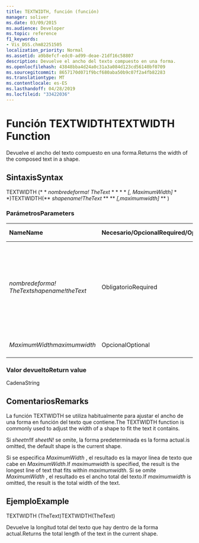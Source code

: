 ```yaml
---
title: TEXTWIDTH, función (función)
manager: soliver
ms.date: 03/09/2015
ms.audience: Developer
ms.topic: reference
f1_keywords:
- Vis_DSS.chm82251505
localization_priority: Normal
ms.assetid: a9b8efcf-edc0-ad99-deae-21df16c58807
description: Devuelve el ancho del texto compuesto en una forma.
ms.openlocfilehash: 43848bba4d24a0c31a3a084d123cd56140bf0709
ms.sourcegitcommit: 8657170d071f9bcf680aba50b9c07f2a4fb82283
ms.translationtype: MT
ms.contentlocale: es-ES
ms.lasthandoff: 04/28/2019
ms.locfileid: "33422036"
---
```

# <a name="textwidth-function"></a><span data-ttu-id="4fa15-103">Función TEXTWIDTH</span><span class="sxs-lookup"><span data-stu-id="4fa15-103">TEXTWIDTH Function</span></span>

<span data-ttu-id="4fa15-104">Devuelve el ancho del texto compuesto en una forma.</span><span class="sxs-lookup"><span data-stu-id="4fa15-104">Returns the width of the composed text in a shape.</span></span> 
  
## <a name="syntax"></a><span data-ttu-id="4fa15-105">Sintaxis</span><span class="sxs-lookup"><span data-stu-id="4fa15-105">Syntax</span></span>

<span data-ttu-id="4fa15-106">TEXTWIDTH (\* \* *nombredeforma! TheText* \* \* \* \* *[, MaximumWidth]* \* \*)</span><span class="sxs-lookup"><span data-stu-id="4fa15-106">TEXTWIDTH(\*\* *shapename!TheText* \*\* \*\* *[,maximumwidth]* \*\* )</span></span> 
  
### <a name="parameters"></a><span data-ttu-id="4fa15-107">Parámetros</span><span class="sxs-lookup"><span data-stu-id="4fa15-107">Parameters</span></span>

|<span data-ttu-id="4fa15-108">**Name**</span><span class="sxs-lookup"><span data-stu-id="4fa15-108">**Name**</span></span>|<span data-ttu-id="4fa15-109">**Necesario/Opcional**</span><span class="sxs-lookup"><span data-stu-id="4fa15-109">**Required/Optional**</span></span>|<span data-ttu-id="4fa15-110">**Tipo de datos**</span><span class="sxs-lookup"><span data-stu-id="4fa15-110">**Data Type**</span></span>|<span data-ttu-id="4fa15-111">**Descripción**</span><span class="sxs-lookup"><span data-stu-id="4fa15-111">**Description**</span></span>|
|:-----|:-----|:-----|:-----|
| <span data-ttu-id="4fa15-112">_nombredeforma! TheText_</span><span class="sxs-lookup"><span data-stu-id="4fa15-112">_shapename!theText_</span></span> <br/> |<span data-ttu-id="4fa15-113">Obligatorio</span><span class="sxs-lookup"><span data-stu-id="4fa15-113">Required</span></span>  <br/> |<span data-ttu-id="4fa15-114">**String**</span><span class="sxs-lookup"><span data-stu-id="4fa15-114">**String**</span></span> <br/> |<span data-ttu-id="4fa15-115">Una referencia a la celda llamada TheText de la forma de destino.</span><span class="sxs-lookup"><span data-stu-id="4fa15-115">A reference to the cell named TheText in the target shape.</span></span>  <span data-ttu-id="4fa15-116">_nombredeforma!_</span><span class="sxs-lookup"><span data-stu-id="4fa15-116">_shapename!_</span></span> <span data-ttu-id="4fa15-117">es el nombre de la forma desde la que desea recuperar el texto.</span><span class="sxs-lookup"><span data-stu-id="4fa15-117">is the name of the shape from which you want to retrieve the text.</span></span>  <br/> |
| <span data-ttu-id="4fa15-118">_MaximumWidth_</span><span class="sxs-lookup"><span data-stu-id="4fa15-118">_maximumwidth_</span></span> <br/> |<span data-ttu-id="4fa15-119">Opcional</span><span class="sxs-lookup"><span data-stu-id="4fa15-119">Optional</span></span>  <br/> |<span data-ttu-id="4fa15-120">**Numérico**</span><span class="sxs-lookup"><span data-stu-id="4fa15-120">**Numeric**</span></span> <br/> |<span data-ttu-id="4fa15-121">Ancho máximo del bloque de texto.</span><span class="sxs-lookup"><span data-stu-id="4fa15-121">The maximum width of the text block.</span></span>  <br/> |
   
### <a name="return-value"></a><span data-ttu-id="4fa15-122">Valor devuelto</span><span class="sxs-lookup"><span data-stu-id="4fa15-122">Return value</span></span>

<span data-ttu-id="4fa15-123">Cadena</span><span class="sxs-lookup"><span data-stu-id="4fa15-123">String</span></span>
  
## <a name="remarks"></a><span data-ttu-id="4fa15-124">Comentarios</span><span class="sxs-lookup"><span data-stu-id="4fa15-124">Remarks</span></span>

<span data-ttu-id="4fa15-125">La función TEXTWIDTH se utiliza habitualmente para ajustar el ancho de una forma en función del texto que contiene.</span><span class="sxs-lookup"><span data-stu-id="4fa15-125">The TEXTWIDTH function is commonly used to adjust the width of a shape to fit the text it contains.</span></span>
  
<span data-ttu-id="4fa15-126">Si _sheetn!_</span><span class="sxs-lookup"><span data-stu-id="4fa15-126">If  _sheetN!_</span></span> <span data-ttu-id="4fa15-127">se omite, la forma predeterminada es la forma actual.</span><span class="sxs-lookup"><span data-stu-id="4fa15-127">is omitted, the default shape is the current shape.</span></span> 
  
<span data-ttu-id="4fa15-128">Si se especifica _MaximumWidth_ , el resultado es la mayor línea de texto que cabe en _MaximumWidth_.</span><span class="sxs-lookup"><span data-stu-id="4fa15-128">If  _maximumwidth_ is specified, the result is the longest line of text that fits within  _maximumwidth_.</span></span> <span data-ttu-id="4fa15-129">Si se omite _MaximumWidth_ , el resultado es el ancho total del texto.</span><span class="sxs-lookup"><span data-stu-id="4fa15-129">If  _maximumwidth_ is omitted, the result is the total width of the text.</span></span> 
  
## <a name="example"></a><span data-ttu-id="4fa15-130">Ejemplo</span><span class="sxs-lookup"><span data-stu-id="4fa15-130">Example</span></span>

<span data-ttu-id="4fa15-131">TEXTWIDTH (TheText)</span><span class="sxs-lookup"><span data-stu-id="4fa15-131">TEXTWIDTH(TheText)</span></span> 
  
<span data-ttu-id="4fa15-132">Devuelve la longitud total del texto que hay dentro de la forma actual.</span><span class="sxs-lookup"><span data-stu-id="4fa15-132">Returns the total length of the text in the current shape.</span></span> 
  

